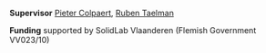 **Supervisor**
[Pieter Colpaert](https://pietercolpaert.be/), [Ruben Taelman](https://www.rubensworks.net/)

**Funding**
supported by SolidLab Vlaanderen (Flemish Government VV023/10)